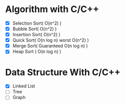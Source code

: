 # Algorithm with C/C++

- [x] Selection Sort( O(n^2) )
- [x] Bubble Sort( O(n^2) )
- [x] Insertion Sort( O(n^2) )
- [x] Quick Sort( O(n log n) worst O(n^2) )
- [x] Merge Sort( Guaranteed O(n log n) )
- [x] Heap Sort ( O(n log n) )

# Data Structure With C/C++

- [x] Linked List
- [ ] Tree
- [ ] Graph